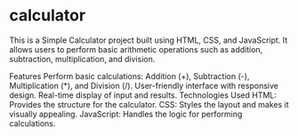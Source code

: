 # calculator

This is a Simple Calculator project built using HTML, CSS, and JavaScript. It allows users to perform basic arithmetic operations such as addition, subtraction, multiplication, and division.

Features
Perform basic calculations: Addition (+), Subtraction (-), Multiplication (*), and Division (/).
User-friendly interface with responsive design.
Real-time display of input and results.
Technologies Used
HTML: Provides the structure for the calculator.
CSS: Styles the layout and makes it visually appealing.
JavaScript: Handles the logic for performing calculations.
